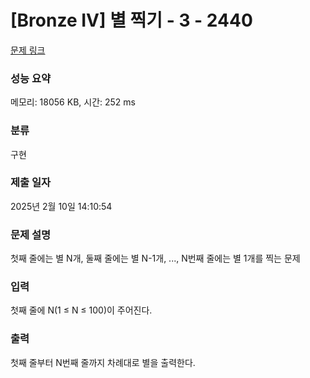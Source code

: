 # [Bronze IV] 별 찍기 - 3 - 2440 

[문제 링크](https://www.acmicpc.net/problem/2440) 

### 성능 요약

메모리: 18056 KB, 시간: 252 ms

### 분류

구현

### 제출 일자

2025년 2월 10일 14:10:54

### 문제 설명

<p style="user-select: auto !important;">첫째 줄에는 별 N개, 둘째 줄에는 별 N-1개, ..., N번째 줄에는 별 1개를 찍는 문제</p>

### 입력 

 <p style="user-select: auto !important;">첫째 줄에 N(1 ≤ N ≤ 100)이 주어진다.</p>

### 출력 

 <p style="user-select: auto !important;">첫째 줄부터 N번째 줄까지 차례대로 별을 출력한다.</p>


